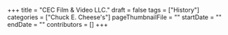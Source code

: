 +++
title = "CEC Film & Video LLC."
draft = false
tags = ["History"]
categories = ["Chuck E. Cheese's"]
pageThumbnailFile = ""
startDate = ""
endDate = ""
contributors = []
+++
